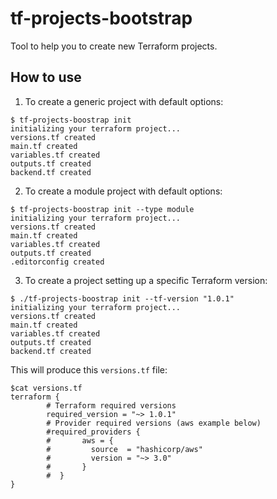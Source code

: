 # tf-projects-bootstrap
Tool to help you to create new Terraform projects.

## How to use

1. To create a generic project with default options:
```
$ tf-projects-boostrap init 
initializing your terraform project...
versions.tf created
main.tf created
variables.tf created
outputs.tf created
backend.tf created
```

2. To create a module project with default options:
```
$ tf-projects-boostrap init --type module
initializing your terraform project...
versions.tf created
main.tf created
variables.tf created
outputs.tf created
.editorconfig created
```

3. To create a project setting up a specific Terraform version:
```
$ ./tf-projects-boostrap init --tf-version "1.0.1"
initializing your terraform project...
versions.tf created
main.tf created
variables.tf created
outputs.tf created
backend.tf created
```
This will produce this `versions.tf` file:
```
$cat versions.tf
terraform {
        # Terraform required versions
        required_version = "~> 1.0.1"
        # Provider required versions (aws example below)
        #required_providers {
        #       aws = {
        #         source  = "hashicorp/aws"
        #         version = "~> 3.0"
        #       }
        #  } 
}   
```
